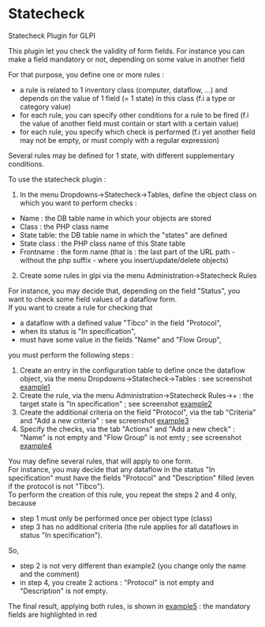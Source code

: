 # Statecheck
Statecheck Plugin for GLPI

This plugin let you check the validity of form fields.
For instance you can make a field mandatory or not, depending on some value in another field

For that purpose, you define one or more rules :
- a rule is related to 1 inventory class (computer, dataflow, ...) and depends on the value of 1 field (= 1 state) in this class (f.i a type or category value)
- for each rule, you can specify other conditions for a rule to be fired (f.i the value of another field must contain or start with a certain value)
- for each rule, you specify which check is performed (f.i yet another field may not be empty, or must comply with a regular expression)<br/>

Several rules may be defined for 1 state, with different supplementary conditions.

To use the statecheck plugin :
1. In the menu Dropdowns->Statecheck->Tables, define the object class on which you want to perform checks :
- Name : the DB table name in which your objects are stored
- Class : the PHP class name
- State table: the DB table name in which the "states" are defined
- State class : the PHP class name of this State table
- Frontname : the form name (that is : the last part of the URL path - without the php suffix - where you insert/update/delete objects)
2. Create some rules in glpi via the menu Administration->Statecheck Rules

For instance, you may decide that, depending on the field "Status", you want to check some field values of a dataflow form.<br/>
If you want to create a rule for checking that 
- a dataflow with a defined value "Tibco" in the field "Protocol", 
- when its status is "In specification", 
- must have some value in the fields "Name" and "Flow Group",

you must perform the following steps :
1. Create an entry in the configuration table to define once the dataflow object, via the menu Dropdowns->Statecheck->Tables : see screenshot [example1](https://raw.githubusercontent.com/ericferon/glpi-statecheck/master/statecheck-example1.png)
2. Create the rule, via the menu Administration->Statecheck Rules->+ : the target state is "In specification" ; see screenshot [example2](https://raw.githubusercontent.com/ericferon/glpi-statecheck/master/statecheck-example2.png)
3. Create the additional criteria on the field "Protocol", via the tab "Criteria" and "Add a new criteria" : see screenshot [example3](https://raw.githubusercontent.com/ericferon/glpi-statecheck/master/statecheck-example3.png)
4. Specify the checks, via the tab "Actions" and "Add a new check" : "Name" is not empty and "Flow Group" is not emty ; see screenshot [example4](https://raw.githubusercontent.com/ericferon/glpi-statecheck/master/statecheck-example4.png)

You may define several rules, that will apply to one form.<br/>
For instance, you may decide that any dataflow in the status "In specification" must have the fields "Protocol" and "Description" filled (even if the protocol is not "Tibco").<br/>
To perform the creation of this rule, you repeat the steps 2 and 4 only, because
- step 1 must only be performed once per object type (class)
- step 3 has no additional criteria (the rule applies for all dataflows in status "In specification").

So, 
- step 2 is not very different than example2 (you change only the name and the comment)
- in step 4, you create 2 actions : "Protocol" is not empty and "Description" is not empty.

The final result, applying both rules, is shown in [example5](https://raw.githubusercontent.com/ericferon/glpi-statecheck/master/statecheck-example5.png) : the mandatory fields are highlighted in red